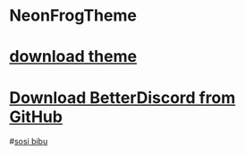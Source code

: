 # NeonFrogTheme
# [download theme](https://drive.google.com/open?id=1Kf4TTdSFbGLsYnW61haHPoe4dw0QweZU)
# [Download BetterDiscord from GitHub](https://github.com/rauenzi/BetterDiscordApp/releases)
#[sosi bibu](https://instagram.com/grapejuicelmao?igshid=m5l522c88vsz)